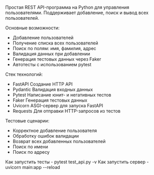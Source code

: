 Простая REST API-программа на Python для управления пользователями.
Поддерживает добавление, поиск и вывод всех пользователей.

Основные возможности:

- Добавление пользователей
- Получение списка всех пользователей
- Поиск по полям: имя, фамилия, адрес
- Валидация данных при добавлении
- Генерация тестовых данных через Faker
- Автотесты с использованием pytest

 Стек технологий:

- FastAPI
Создание HTTP API
- Pydantic
Валидация входных данных
- Рytest
Написание юнит- и негативных тестов
- Faker
Генерация тестовых данных
- Uvicorn
ASGI-сервер для запуска FastAPI
- Requests
Для отправки HTTP-запросов из тестов

Тестовые сценарии:

- Корректное добавление пользователя
- Обработку ошибок валидации
- Возврат всех добавленных пользователей
- Поиск по имени
- Поиск по адресу

Как запустить тесты - pytest test_api.py -v
Как запустить сервер - uvicorn main:app --reload
